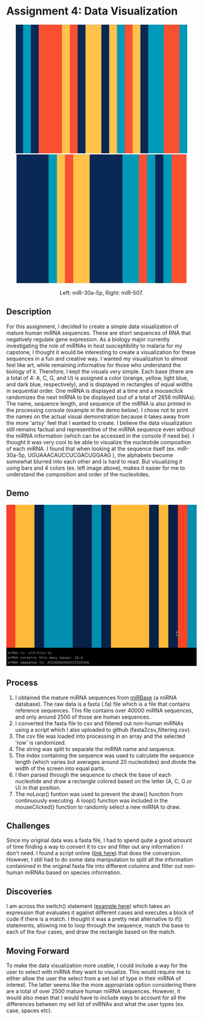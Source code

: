 # Assignment 4: Data Visualization

<p align="center">
  <img src="miRNA1.png" height="340">
  <img src="miRNA2.png" height="340">
</p>

<p align="center">
  Left: miR-30a-5p, Right: miR-507.
</p>

## Description
For this assignment, I decided to create a simple data visualization of mature human miRNA sequences. These are short sequences of RNA that negatively regulate gene expression. As a biology major currently investigating the role of miRNAs in host susceptibility to malaria for my capstone, I thought it would be interesting to create a visualization for these sequences in a fun and creative way. I wanted my visualization to almost feel like art, while remaining informative for those who understand the biology of it. Therefore, I kept the visuals very simple. Each base (there are a total of 4: A, C, G, and U) is assigned a color (orange, yellow, light blue, and dark blue, respectively), and is displayed in rectangles of equal widths in sequential order. One miRNA is displayed at a time and a mouseclick randomizes the next miRNA to be displayed (out of a total of 2656 miRNAs). The name, sequence length, and sequence of the miRNA is also printed in the processing console (example in the demo below). I chose not to print the names on the actual visual demonstration because it takes away from the more 'artsy' feel that I wanted to create. I believe the data visualization still remains factual and representitive of the miRNA sequence even without the miRNA information (which can be accessed in the console if need be). I thought it was very cool to be able to visualize the nucleotide composition of each miRNA. I found that when looking at the sequence itself (ex. miR-30a-5p, UGUAAACAUCCUCGACUGGAAG ), the alphabets become somewhat blurred into each other and is hard to read. But visualizing it using bars and 4 colors (ex. left image above), makes it easier for me to understand the composition and order of the nucleotides.

## Demo
<p align="center">
  <img src="miRNA_example.gif" width="520">
</p>

## Process
1. I obtained the mature miRNA sequences from [miRBase](http://www.mirbase.org/ftp.shtml) (a miRNA database). The raw data is a fasta (.fa) file which is a file that contains reference sequences. This file contains over 40000 miRNA sequences, and only around 2500 of those are human sequences.
2. I converted the fasta file to csv and filtered out non-human miRNAs using a script which I also uploaded to github (fasta2csv_filtering.csv).
3. The csv file was loaded into processing in an array and the selected 'row' is randomized.
4. The string was split to separate the miRNA name and sequence.
5. The index containing the sequence was used to calculate the sequence length (which varies but averages around 20 nucleotides) and divide the width of the screen into equal parts.
6. I then parsed through the sequence to check the base of each nucleotide and draw a rectangle colored based on the letter (A, C, G or U) in that position.
7. The noLoop() funtion was used to prevent the draw() function from continuously executing. A loop() function was included in the mouseClicked() function to randomly select a new miRNA to draw.

## Challenges
Since my original data was a fasta file, I had to spend quite a good amount of time finding a way to convert it to csv and filter out any information I don't need. I found a script online ([link here](https://www.researchgate.net/post/Converting_a_fasta_file_to_a_tab-delimited_file10/502907d5e4f076464a000011/citation/download.)) that does the conversion. However, I still had to do some data manipulation to split all the information containined in the original fasta file into different columns and filter out non-human miRNAs based on species information.

## Discoveries
I am across the switch() statement ([example here](https://www.w3schools.com/java/java_switch.asp)) which takes an expression that evaluates it against different cases and executes a block of code if there is a match. I thought it was a pretty neat alternative to if() statements, allowing me to loop through the sequence, match the base to each of the four cases, and draw the rectangle based on the match.

## Moving Forward
To make the data visualization more usable, I could include a way for the user to select with miRNA they want to visualize. This would require me to either allow the user the select from a set list of type in their miRNA of interest. The latter seems like the more appropriate option considering there are a total of over 2500 mature human miRNA sequences. However, it would also mean that I would have to include ways to account for all the differences between my set list of miRNAs and what the user types (ex. case, spaces etc).
